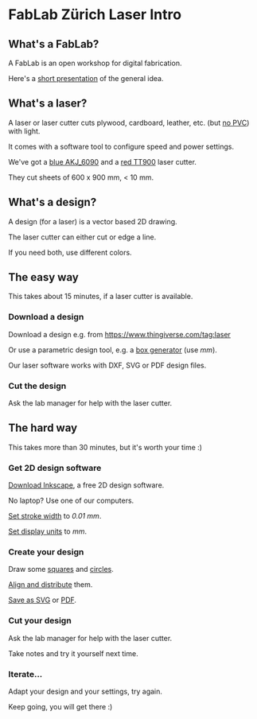 # FabLab Zürich Laser Intro

## What's a FabLab?
A FabLab is an open workshop for digital fabrication.

Here's a [short presentation](http://www.tamberg.org/fablabzurich/2017/WasIstEinFabLab.pdf) of the general idea.

## What's a laser?
A laser or laser cutter cuts plywood, cardboard, leather, etc. (but [no PVC](https://lasergods.com/can-i-cut-vinyl-pvc-in-a-laser/)) with light.

It comes with a software tool to configure speed and power settings.

We've got a [blue AKJ_6090](http://wiki.zurich.fablab.ch/AKJ_6090) and a [red TT900](http://wiki.zurich.fablab.ch/TT900) laser cutter.

They cut sheets of 600 x 900 mm, < 10 mm.

## What's a design?
A design (for a laser) is a vector based 2D drawing.

The laser cutter can either cut or edge a line.

If you need both, use different colors.

## The easy way
This takes about 15 minutes, if a laser cutter is available.

### Download a design
Download a design e.g. from https://www.thingiverse.com/tag:laser

Or use a parametric design tool, e.g. a [box generator](https://ddg.co/?q=box+generator) (use _mm_).

Our laser software works with DXF, SVG or PDF design files.

### Cut the design
Ask the lab manager for help with the laser cutter.

## The hard way
This takes more than 30 minutes, but it's worth your time :)

### Get 2D design software
[Download Inkscape](https://inkscape.org/), a free 2D design software.

No laptop? Use one of our computers.

[Set stroke width](https://inkscape-manuals.readthedocs.io/en/latest/fill-and-stroke-dialog.html) to _0.01 mm_.

[Set display units](https://inkscape-manuals.readthedocs.io/en/latest/managing-workspace.html?#document-properties-dialog) to _mm_.

### Create your design
Draw some [squares](https://inkscape-manuals.readthedocs.io/en/latest/squares-and-rectangles.html) and [circles](https://inkscape-manuals.readthedocs.io/en/latest/circles-ellipses-and-arcs.html).

[Align and distribute](https://inkscape-manuals.readthedocs.io/en/latest/align-and-distribute.html) them.

[Save as SVG](https://inkscape-manuals.readthedocs.io/en/latest/saving.html) or [PDF](https://inkscape-manuals.readthedocs.io/en/latest/export-pdf.html).

### Cut your design
Ask the lab manager for help with the laser cutter.

Take notes and try it yourself next time.

### Iterate...
Adapt your design and your settings, try again.

Keep going, you will get there :)
